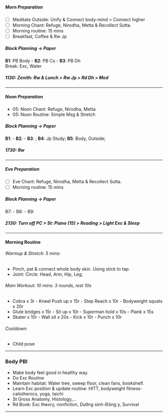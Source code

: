 ##### Morn Preparation
- [ ] Meditate Outside: Unify & Connect body-mind > Connect higher
- [ ] Morning Chant: Refuge, Nirodha, Metta & Recollect Sutta.
- [ ] Morning routine: 15 mins
- [ ] Breakfast, Coffee & Rw Jp 
##### Block Planning -> Paper
**B1**: PB Body - **B2**: PB Cs - **B3**: PB Dh <br/>
Break: Exc, Water
##### 1130: Zenith: Rw & Lunch > Rw Jp > Rd Dh > Med
---
##### Noon Preparation
+ 05: Noon Chant: Refuge, Nirodha, Metta
+ 05: Noon Routine: Simple Msg & Stretch
##### Block Planning -> Paper
**B1**: - **B2**: - **B3**: ; 
**B4**: Jp Study; **B5**: Body, Outside;
##### 1730: Rw
---
##### Eve Preparation
- [ ] Eve Chant: Refuge, Nirodha, Metta & Recollect Sutta.
- [ ] Morning routine: 15 mins
##### Block Planning -> Paper
B7: - B8: - B9:
##### 2130: Turn off PC > St: Piano (15) >  Reading > Light Exc & Sleep
---
#### Morning Routine
###### Warmup & Stretch: 5 mins: 
+ Pinch, pat & connect whole body skin. Using stick to tap.
+ Joint: Circle: Head, Arm, Hip, Leg;
###### Main Workout: 10 mins: 3 rounds, rest 10s
+ Cobra x 3r - Kneel Push up x 15r - Step Reach x 10r - Bodyweight squats  x 20r
+ Glute bridges x 15r - Sit up x 10r - Superman hold x 10s - Plank x 15s
+ Skater x 10r - Wall sit x 20s - Kick x 10r - Punch x 10r
###### Cooldown: 
+ Child pose
---
### Body PBI
- Make body feel good in healthy way.
- Do Exc Routine
- Maintain habitat: Water tree, sweep floor, clean fans, bookshelf.
- Learn Exc position & update routine: HITT, bodyweight fitness-calisthenics, yoga, taichi 
- St Gross Anatomy, Histology,...
- Rd Book: Exc theory, nonfiction, Dưỡng sinh-Đông y, Survival
---
